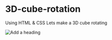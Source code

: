 # 3D-cube-rotation
Using HTML &amp; CSS Lets make a 3D cube rotating

![Add a heading](https://github.com/user-attachments/assets/ba551555-633d-48f1-88c6-a878377795e9)
